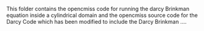 This folder contains the opencmiss code for running the darcy Brinkman equation inside a cylindrical domain and the opencmiss source code for the Darcy Code which has been modified to include the Darcy Brinkman ....
